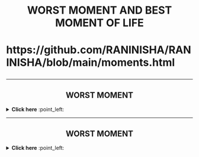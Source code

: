 <h1 align="center">  WORST MOMENT AND BEST MOMENT OF LIFE <h1>
 
 

<p align="left"> https://github.com/RANINISHA/RANINISHA/blob/main/moments.html  </p>


  
 ------- 
   
  
  <h2 align="center"> WORST MOMENT</h2>
   <details close="close"> 
    <summary><b> Click here</b> :point_left:</summary>

<p align="left" ><img src="https://github.com/RANINISHA/RANINISHA/blob/main/missudad.jpeg">  </p>

<p align="right" ><img src="https://github.com/RANINISHA/RANINISHA/blob/main/dadslove.png">  </p>

  
<p align="center"> When i lost my father in an road accident that was the worst moment of my life, that was  </p >
  
  </details>
  
  -------

<h2 align="center"> WORST MOMENT</h2>
   <details close="close"> 
    <summary><b> Click here</b> :point_left:</summary>

<p align="center" ><img src="https://github.com/RANINISHA/RANINISHA/blob/main/4b063b0b86884c44bd29fb8ca99d8b4c.png?raw=true">  </p>
  
<p align="center">  I am Nisha I have done B.TECH (CSE) FROM G.G.S.I.P.U  DELHI in 2014, Currently i am leaving in GGN  since 2015,I am working as  a junior devops Engineer at Keen & Able computers pvt.ltd. since 2018 </p >
  

